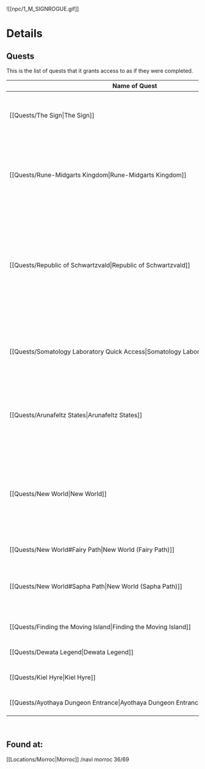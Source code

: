 ![[npc/1_M_SIGNROGUE.gif]]

# Details


## Quests
This is the list of quests that it grants access to as if they were completed. 

 Name of Quest | Cost | Level | Other Details
 --------------|------|-------|---------------
 [[Quests/The Sign\|The Sign]] | 150m | 60 | Give the item [[item/(7025)\|(I/7025)]];set event_umbala, 3;set nif_esc, 12;set sign_q,144;
 [[Quests/Rune-Midgarts Kingdom\|Rune-Midgarts Kingdom]]| 50m |80 | Give the item [[item/(7826)\|(I/7826]]; set rebirth_moc_edq, 4;nk_prince = 9;setquest 10025;nkprince_eisen = 15;completequest 10025;
 [[Quests/Republic of Schwartzvald\|Republic of Schwartzvald]] | 150m | 60 | Completes the following quests: factory Quest; Einbroch murder Quest; Presidents Quest; Biolabs Quest; Cursed spirit Quest; Odin temp excavation Quest; Wolf Lab Quest; Rebelion Quest; Dangerous Quest; Gives the item [[item/(2657)\|(I/2657)]]
 [[Quests/Somatology Laboratory Quick Access\|Somatology Laboratory Quick Access]] | 50m | 90 | set lh4switch1,1; set lh4switch2,1; set lh4switch3,1;	set lh4switch4,1; set lh4switch5,1;	set lh4switch0,1; Gives the item [[Items/(21062)\|(I/21062)]]
 [[Quests/Arunafeltz States\|Arunafeltz States]] | 50m | 80 | Completes the following quests: Rachels Sanc Quest; VeinsSiblings Quest; Curse of Gaeblog Quest; Thor Volcano; Peace Quest; Nameless Quest;
 [[Quests/New World\|New World]] | 150m | 70 | Completes the following quests: Ring of the Wise King Quest; Tripatriate Union's Feud Quest; Report quest; Fairy Quest; Pursuing Rayan Quest; Onward Quest; Surroundings Quest; Gives the item [[Items/(2782)\|(I/2782)]]
 [[Quests/New World#Fairy Path\|New World (Fairy Path)]] | 50m | 70 | Completes Guardian of Yggdrasil
 [[Quests/New World#Sapha Path\|New World (Sapha Path)]] | 50m | 70 | Completes the following quests: Doha's Secret Orders; Frede's Request; Sephas Visit; Gives the item [[Items/(2844)\|(I/2844)]]
 [[Quests/Finding the Moving Island\|Finding the Moving Island]]| 35m | 0 | Gives the item [[Items/(2707)\|(I/2707)]]
 [[Quests/Dewata Legend\|Dewata Legend]] | 35m | 60 | Gives the Item [[Items/(6406)\|(I/6406)]]
 [[Quests/Kiel Hyre\|Kiel Hyre]] | 35m | 70 | Gives the item [[Items/(7509)\|(I/7509)]]
 [[Quests/Ayothaya Dungeon Entrance\|Ayothaya Dungeon Entrance]] | 35m | 0 | Gives the item [[Items/(7287)\|(I/7287)]]
 
 
 

                        
                      


## Found at:
[[Locations/Morroc|Morroc]] /navi morroc 36/69